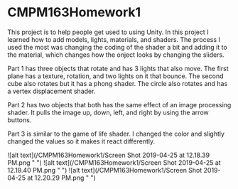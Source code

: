# CMPM163Homework1

This project is to help people get used to using Unity. In this project I learned how to add models, lights, materials, and shaders. The process I used the most was changing the coding of the shader a bit and adding it to the material, which changes how the onject looks by changing the sliders. 

Part 1 has three objects that rotate and has 3 lights that also move. The first plane has a texture, rotation, and two lights on it that bounce. The second cube also rotates but it has a phong shader. The circle also rotates and has a vertex displacement shader. 

Part 2 has two objects that both has the same effect of an image processing shader. It pulls the image up, down, left, and right by using the arrow buttons. 

Part 3 is similar to the game of life shader. I changed the color and slightly changed the values so it makes it react differently. 

![alt text](/CMPM163Homework1/Screen Shot 2019-04-25 at 12.18.39 PM.png " ")
![alt text](/CMPM163Homework1/Screen Shot 2019-04-25 at 12.19.40 PM.png " ")
![alt text](/CMPM163Homework1/Screen Shot 2019-04-25 at 12.20.29 PM.png " ")
